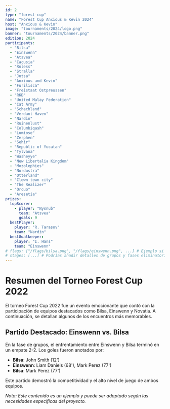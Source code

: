 ```yaml
---
id: 2
type: "forest-cup"
name: "Forest Cup Anxious & Kevin 2024"
host: "Anxious & Kevin"
image: "tournaments/2024/logo.png"
banner: "tournaments/2024/banner.png"
edition: 2024
participants:
  - "Bilsa"
  - "Einswenn"
  - "Atsvea"
  - "Cacusia"
  - "Roless"
  - "Stralla"
  - "Jutsa"
  - "Anxious and Kevin"
  - "Furilisca"
  - "Freistaat Ostpreussen"
  - "RKD"
  - "United Malay Federation"
  - "Cat Army"
  - "Schachland"
  - "Verdant Haven"
  - "Nardin"
  - "Ruinenlust"
  - "Columbiqash"
  - "Lumiose"
  - "Zerphen"
  - "Sehir"
  - "Republic of Yucatan"
  - "Tylvana"
  - "Washeyye"
  - "New Libertalia Kingdom"
  - "Mozolephies"
  - "Nordustra"
  - "Otterland"
  - "Clown town city"
  - "The Realizer"
  - "Orcuo"
  - "Aresetia"
prizes:
  topScorer:
    - player: "Nysnub"
      team: "Atsvea"
      goals: 9
  bestPlayer:
    player: "R. Tarasov"
    team: "Nardin"
  bestGoalkeeper:
    player: "I. Hans"
    team: "Einswenn"
# flags: ["/flags/bilsa.png", "/flags/einswenn.png", ...] # Ejemplo si tuvieras las banderas (Opcional)
# stages: [...] # Podrías añadir detalles de grupos y fases eliminatorias aquí (Opcional)
---
```


# Resumen del Torneo Forest Cup 2022

El torneo Forest Cup 2022 fue un evento emocionante que contó con la participación de equipos destacados como Bilsa, Einswenn y Novatia. A continuación, se detallan algunos de los encuentros más memorables.

## Partido Destacado: Einswenn vs. Bilsa

En la fase de grupos, el enfrentamiento entre Einswenn y Bilsa terminó en un empate 2-2. Los goles fueron anotados por:

- **Bilsa**: John Smith (12')
- **Einswenn**: Liam Daniels (68'), Mark Perez (77')
- **Bilsa**: Mark Perez (77')

Este partido demostró la competitividad y el alto nivel de juego de ambos equipos.

*Nota: Este contenido es un ejemplo y puede ser adaptado según las necesidades específicas del proyecto.*
